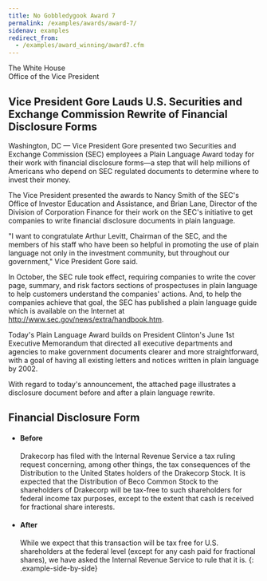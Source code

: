 ```yaml
---
title: No Gobbledygook Award 7
permalink: /examples/awards/award-7/
sidenav: examples
redirect_from:
  - /examples/award_winning/award7.cfm
---
```


The White House  
Office of the Vice President

## Vice President Gore Lauds U.S. Securities and Exchange Commission Rewrite of Financial Disclosure Forms

Washington, DC — Vice President Gore presented two Securities and Exchange Commission (SEC) employees a Plain Language Award today for their work with financial disclosure forms—a step that will help millions of Americans who depend on SEC regulated documents to determine where to invest their money.

The Vice President presented the awards to Nancy Smith of the SEC's Office of Investor Education and Assistance, and Brian Lane, Director of the Division of Corporation Finance for their work on the SEC's initiative to get companies to write financial disclosure documents in plain language.

"I want to congratulate Arthur Levitt, Chairman of the SEC, and the members of his staff who have been so helpful in promoting the use of plain language not only in the investment community, but throughout our government," Vice President Gore said.

In October, the SEC rule took effect, requiring companies to write the cover page, summary, and risk factors sections of prospectuses in plain language to help customers understand the companies' actions. And, to help the companies achieve that goal, the SEC has published a plain language guide which is available on the Internet at <http://www.sec.gov/news/extra/handbook.htm>.

Today's Plain Language Award builds on President Clinton's June 1st Executive Memorandum that directed all executive departments and agencies to make government documents clearer and more straightforward, with a goal of having all existing letters and notices written in plain language by 2002.

With regard to today's announcement, the attached page illustrates a disclosure document before and after a plain language rewrite.

## Financial Disclosure Form

* #### Before

  Drakecorp has filed with the Internal Revenue Service a tax ruling request concerning, among other things, the tax consequences of the Distribution to the United States holders of the Drakecorp Stock. It is expected that the Distribution of Beco Common Stock to the shareholders of Drakecorp will be tax-free to such shareholders for federal income tax purposes, except to the extent that cash is received for fractional share interests.

* #### After

  While we expect that this transaction will be tax free for U.S. shareholders at the federal level (except for any cash paid for fractional shares), we have asked the Internal Revenue Service to rule that it is.
{: .example-side-by-side}
